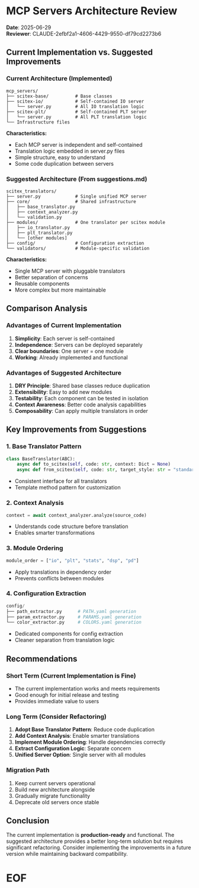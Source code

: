# MCP Servers Architecture Review

**Date**: 2025-06-29  
**Reviewer**: CLAUDE-2efbf2a1-4606-4429-9550-df79cd2273b6

## Current Implementation vs. Suggested Improvements

### Current Architecture (Implemented)

```
mcp_servers/
├── scitex-base/          # Base classes
├── scitex-io/            # Self-contained IO server
│   └── server.py         # All IO translation logic
├── scitex-plt/           # Self-contained PLT server
│   └── server.py         # All PLT translation logic
└── Infrastructure files
```

**Characteristics:**
- Each MCP server is independent and self-contained
- Translation logic embedded in server.py files
- Simple structure, easy to understand
- Some code duplication between servers

### Suggested Architecture (From suggestions.md)

```
scitex_translators/
├── server.py             # Single unified MCP server
├── core/                 # Shared infrastructure
│   ├── base_translator.py
│   ├── context_analyzer.py
│   └── validation.py
├── modules/              # One translator per scitex module
│   ├── io_translator.py
│   ├── plt_translator.py
│   └── [other modules]
├── config/               # Configuration extraction
└── validators/           # Module-specific validation
```

**Characteristics:**
- Single MCP server with pluggable translators
- Better separation of concerns
- Reusable components
- More complex but more maintainable

## Comparison Analysis

### Advantages of Current Implementation
1. **Simplicity**: Each server is self-contained
2. **Independence**: Servers can be deployed separately
3. **Clear boundaries**: One server = one module
4. **Working**: Already implemented and functional

### Advantages of Suggested Architecture
1. **DRY Principle**: Shared base classes reduce duplication
2. **Extensibility**: Easy to add new modules
3. **Testability**: Each component can be tested in isolation
4. **Context Awareness**: Better code analysis capabilities
5. **Composability**: Can apply multiple translators in order

## Key Improvements from Suggestions

### 1. Base Translator Pattern
```python
class BaseTranslator(ABC):
    async def to_scitex(self, code: str, context: Dict = None)
    async def from_scitex(self, code: str, target_style: str = "standard")
```
- Consistent interface for all translators
- Template method pattern for customization

### 2. Context Analysis
```python
context = await context_analyzer.analyze(source_code)
```
- Understands code structure before translation
- Enables smarter transformations

### 3. Module Ordering
```python
module_order = ["io", "plt", "stats", "dsp", "pd"]
```
- Apply translations in dependency order
- Prevents conflicts between modules

### 4. Configuration Extraction
```python
config/
├── path_extractor.py      # PATH.yaml generation
├── param_extractor.py     # PARAMS.yaml generation
└── color_extractor.py     # COLORS.yaml generation
```
- Dedicated components for config extraction
- Cleaner separation from translation logic

## Recommendations

### Short Term (Current Implementation is Fine)
- The current implementation works and meets requirements
- Good enough for initial release and testing
- Provides immediate value to users

### Long Term (Consider Refactoring)
1. **Adopt Base Translator Pattern**: Reduce code duplication
2. **Add Context Analysis**: Enable smarter translations
3. **Implement Module Ordering**: Handle dependencies correctly
4. **Extract Configuration Logic**: Separate concern
5. **Unified Server Option**: Single server with all modules

### Migration Path
1. Keep current servers operational
2. Build new architecture alongside
3. Gradually migrate functionality
4. Deprecate old servers once stable

## Conclusion

The current implementation is **production-ready** and functional. The suggested architecture provides a better long-term solution but requires significant refactoring. Consider implementing the improvements in a future version while maintaining backward compatibility.

# EOF